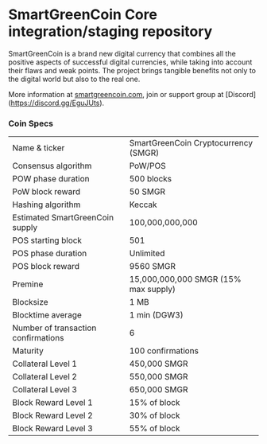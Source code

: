 SmartGreenCoin Core integration/staging repository
=====================================

SmartGreenCoin is a brand new digital currency that combines all the positive aspects of successful digital currencies, while taking into account their flaws and weak points.
The project brings tangible benefits not only to the digital world but also to the real one.


More information at [smartgreencoin.com](http://www.smartgreencoin.com), join or support group at [Discord] (https://discord.gg/EguJUts).

### Coin Specs

<table>
<tr><td>Name & ticker</td><td>SmartGreenCoin Cryptocurrency (SMGR)</td></tr>
<tr><td>Consensus algorithm</td><td>PoW/POS</td></tr>
<tr><td>POW phase duration</td><td>500 blocks</td></tr>
<tr><td>PoW block reward</td><td>50 SMGR</td></tr>
<tr><td>Hashing algorithm</td><td>Keccak</td></tr>
<tr><td>Estimated SmartGreenCoin supply</td><td>100,000,000,000</td></tr>
<tr><td>POS starting block</td><td>501</td></tr>
<tr><td>POS phase duration</td><td>Unlimited</td></tr>
<tr><td>POS block reward</td><td>9560 SMGR</td></tr>
<tr><td>Premine</td><td>15,000,000,000 SMGR (15% max supply)</td></tr>
<tr><td>Blocksize</td><td>1 MB</td></tr>
<tr><td>Blocktime average</td><td>1 min (DGW3)</td></tr>
<tr><td>Number of transaction confirmations</td><td>6</td></tr>
<tr><td>Maturity</td><td>100 confirmations</td></tr>
<tr><td>Collateral Level 1</td><td>450,000 SMGR</td></tr>
<tr><td>Collateral Level 2</td><td>550,000 SMGR</td></tr>
<tr><td>Collateral Level 3</td><td>650,000 SMGR</td></tr>
<tr><td>Block Reward Level 1</td><td>15% of block</td></tr>
<tr><td>Block Reward Level 2</td><td>30% of block</td></tr>
<tr><td>Block Reward Level 3</td><td>55% of block</td></tr>
</table>